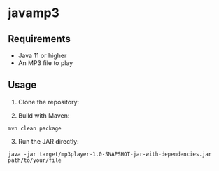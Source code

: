 # javamp3

## Requirements

- Java 11 or higher
- An MP3 file to play

## Usage
1. Clone the repository:

2. Build with Maven:
```
mvn clean package
```

3. Run the JAR directly:
```
java -jar target/mp3player-1.0-SNAPSHOT-jar-with-dependencies.jar path/to/your/file
```
